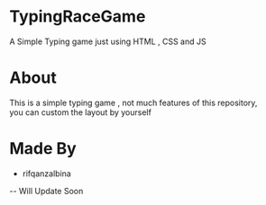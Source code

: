 # TypingRaceGame 
A Simple Typing game just using HTML , CSS and JS

# About
This is a simple typing game , not much features of this repository,  <br> 
you can custom the layout by yourself

# Made By
- rifqanzalbina


-- Will Update Soon
